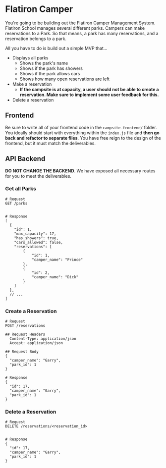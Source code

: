 # Flatiron Camper

You're going to be building out the Flatiron Camper Management System. Flatiron School manages several different parks. Campers can make reservations to a Park. So that means, a park has many reservations, and a reservation belongs to a park.

All you have to do is build out a simple MVP that...

* Displays all parks
  * Shows the park's name
  * Shows if the park has showers
  * Shows if the park allows cars
  * Shows how many open reservations are left
* Make a reservation
  * **If the campsite is at capacity, a user should not be able to create a reservation. Make sure to implement some user feedback for this.**
* Delete a reservation


## Frontend
Be sure to write all of your frontend code in the `campsite-frontend/` folder. You ideally should start with everything within the `index.js` file and **then go back and refactor to separate files**. You have free reign to the design of the frontend, but it must match the deliverables.

## API Backend

**DO NOT CHANGE THE BACKEND**. We have exposed all necessary routes for you to meet the deliverables.

### Get all Parks
```
# Request
GET /parks


# Response
[
  {
  	"id": 1,
  	"max_capacity": 17,
  	"has_showers": true,
  	"cars_allowed": false,
  	"reservations": [
  		{
  			"id": 1,
  			"camper_name": "Prince"
  		},
  		{
  			"id": 2,
  			"camper_name": "Dick"
  		}
    ]
  },
  // ...
]
```

### Create a Reservation
```
# Request
POST /reservations

## Request Headers
  Content-Type: application/json
  Accept: application/json

## Request Body
{
  "camper_name": "Garry",
  "park_id": 1
}

# Response
{
  "id": 17,
  "camper_name": "Garry",
  "park_id": 1
}

```

### Delete a Reservation
```
# Request
DELETE /reservations/<reservation_id>


# Response
{
  "id": 17,
  "camper_name": "Garry",
  "park_id": 1
}
```
